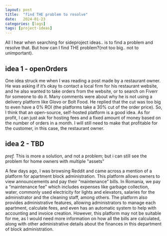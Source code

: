 ```yaml
---
layout: post
title:  "find THE problem to resolve"
date:   2024-01-23
categories: [logs]
tags: [project-ideas]
---
```


All I hear when searching for sideproject ideas.. is to find a problem and resolve that. But how can I find THE problem?(not too big.. not to unimportant).

## idea 1 - openOrders

One idea struck me when I was reading a post made by a restaurant owner. He was asking if it’s okay to contact a local firm for his restaurant website, and he also wanted to take orders from the website, or to search on Fiverr for someone to do it. Many comments were about why he is not using a delivery platform like Glovo or Bolt Food. He replied that the cut was too big to even have a 0% ROI (the platforms take a 30% cut of the order price). So, I think that an open-source, self-hosted platform is a good idea. As for profit, I can just ask for hosting fees and a fixed amount of money based on the number of orders in a month. I will still need to make that profitable for the customer, in this case, the restaurant owner.

## idea 2 - TBD

*pref.*  This is more a solution, and not a problem; but i can still see the problem for home owners with multiple "assets"

A few days ago, I was browsing Reddit and came across a mention of a platform for apartment block administration. This platform allows owners to view announcements and pay their “maintenance” bills. In Romania, we pay a “maintenance fee” which includes expenses like garbage collection, water, commonly used electricity for lights and elevators, salaries for the administrator and the cleaning staff, among others. The platform also provides administrative features, allowing administrators to manage each apartment, calculate fees, and even has an automatic system to help with accounting and invoice creation.
However, this platform may not be suitable for me, as I would need more information on how all the bills are calculated, along with other administrative details about the finances in this department of block administration.